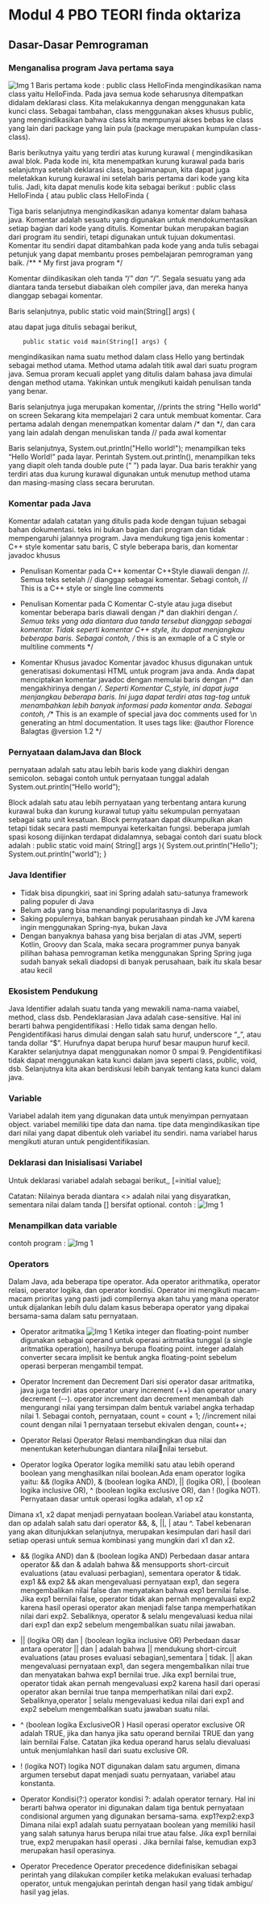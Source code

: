 # Modul 4 PBO TEORI finda oktariza

## Dasar-Dasar Pemrograman

### Menganalisa program Java pertama saya

![Img 1](modul_pbo_teori/images/1.png)
Baris pertama kode : 
         public class HelloFinda 
mengindikasikan nama class yaitu HelloFinda. Pada java semua kode seharusnya ditempatkan didalam deklarasi class. Kita melakukannya dengan menggunakan kata kunci class. Sebagai tambahan, class menggunakan akses khusus public, yang mengindikasikan bahwa class kita mempunyai akses bebas ke class yang lain dari package yang lain pula (package merupakan kumpulan class-class).

Baris berikutnya yaitu yang terdiri atas kurung kurawal { mengindikasikan awal blok. Pada kode ini, kita menempatkan kurung kurawal pada baris selanjutnya setelah deklarasi class, bagaimanapun, kita dapat juga meletakkan kurung kurawal ini setelah baris pertama dari kode yang kita tulis. Jadi, kita dapat menulis kode kita sebagai berikut : 
         public class HelloFinda 
         { 
         atau 
          public class HelloFinda { 
          
Tiga baris selanjutnya mengindikasikan adanya komentar dalam bahasa java. Komentar adalah sesuatu yang digunakan untuk mendokumentasikan setiap bagian dari kode yang ditulis. Komentar bukan merupakan bagian dari program itu sendiri, tetapi digunakan untuk tujuan dokumentasi. Komentar itu sendiri dapat ditambahkan pada kode yang anda tulis sebagai petunjuk yang dapat membantu proses pembelajaran pemrograman yang baik. 
         /** 
         * My first java program 
         */ 
         
Komentar diindikasikan oleh tanda “/*” dan “*/”. Segala sesuatu yang ada diantara tanda tersebut diabaikan oleh compiler java, dan mereka hanya dianggap sebagai komentar. 

Baris selanjutnya, 
        public static void main(String[] args) { 
        
 atau dapat juga ditulis sebagai berikut, 
 
        public static void main(String[] args) { 
        
mengindikasikan nama suatu method dalam class Hello yang bertindak sebagai method utama. Method utama adalah titik awal dari suatu program java. Semua proram kecuali applet yang ditulis dalam bahasa java dimulai dengan method utama. Yakinkan untuk mengikuti kaidah penulisan tanda yang benar. 

Baris selanjutnya juga merupakan komentar, 
   //prints the string "Hello world" on screen 
Sekarang kita mempelajari 2 cara untuk membuat komentar. Cara pertama adalah dengan menempatkan komentar dalam /* dan */, dan cara yang lain adalah dengan menuliskan tanda // pada awal komentar 

Baris selanjutnya, 
    System.out.println("Hello world!"); 
menampilkan teks “Hello World!” pada layar. Perintah System.out.println(), menampilkan teks yang diapit oleh tanda double pute (“ ”) pada layar. 
Dua baris terakhir yang terdiri atas dua kurung kurawal digunakan untuk menutup method utama dan masing-masing class secara berurutan.


### Komentar pada Java
Komentar adalah catatan yang ditulis pada kode dengan tujuan sebagai bahan 
dokumentasi. teks ini bukan bagian dari program dan tidak mempengaruhi jalannya program. 
Java mendukung tiga jenis komentar : C++ style komentar satu baris, C style beberapa baris, dan komentar javadoc khusus 
* Penulisan Komentar pada C++ 
komentar C++Style diawali dengan //. Semua teks setelah // dianggap sebagai komentar. 
Sebagi contoh, 
      // This is a C++ style or single line comments 
      
* Penulisan Komentar pada C 
Komentar C-style atau juga disebut komentar beberapa baris diawali dengan /* dan diakhiri dengan */. Semua teks yang ada diantara dua tanda tersebut dianggap sebagai komentar. Tidak seperti komentar C++ style, itu dapat menjangkau beberapa baris. Sebagai contoh, 
     /* this is an exmaple of a 
      C style or multiline comments */ 
 * Komentar Khusus javadoc 
Komentar javadoc khusus digunakan untuk generatisasi dokumentasi HTML untuk program java anda. Anda dapat menciptakan komentar javadoc dengan memulai baris dengan /** dan mengakhirinya dengan */. Seperti Komentar C_style, ini dapat juga menjangkau beberapa baris. Ini juga dapat terdiri atas tag-tag untuk menambahkan lebih banyak informasi pada komentar anda. Sebagai contoh, 
     /** 
      This is an example of special java doc comments used 
     for \n 
      generating an html documentation. It uses tags like: 
      @author Florence Balagtas 
      @version 1.2 
     */

### Pernyataan dalamJava dan Block 
pernyataan adalah satu atau lebih baris kode yang diakhiri dengan semicolon. sebagai contoh untuk pernyataan tunggal adalah 
     System.out.println(“Hello world”); 
     
Block adalah satu atau lebih pernyataan yang terbentang antara kurung kurawal buka dan kurung kurawal tutup yaitu sekumpulan pernyataan sebagai satu unit kesatuan. Block pernyataan dapat dikumpulkan akan tetapi tidak secara pasti mempunyai keterkaitan fungsi. beberapa jumlah spasi kosong diijinkan terdapat didalamnya, sebagai contoh dari suatu block adalah : 
      public static void main( String[] args ){ 
       System.out.println("Hello"); 
       System.out.println("world"); 
      }

###  Java Identifier
* Tidak bisa dipungkiri, saat ini Spring adalah satu-satunya framework paling populer di Java
* Belum ada yang bisa menandingi popularitasnya di Java
* Saking populernya, bahkan banyak perusahaan pindah ke JVM karena ingin menggunakan Spring-nya, bukan Java
* Dengan banyaknya bahasa yang bisa berjalan di atas JVM, seperti Kotlin, Groovy dan Scala, maka secara programmer punya banyak pilihan bahasa pemrograman ketika menggunakan Spring Spring juga sudah banyak sekali diadopsi di banyak perusahaan, baik itu skala besar atau kecil
 
### Ekosistem Pendukung
Java Identifier adalah suatu tanda yang mewakili nama-nama vaiabel, method, class dsb. Pendeklarasian Java adalah case-sensitive. Hal ini berarti bahwa pengidentifikasi : Hello tidak sama dengan hello. Pengidentifikasi harus dimulai dengan salah satu huruf, underscore “_”, atau tanda dollar “$”. Hurufnya dapat berupa huruf besar maupun huruf kecil. Karakter selanjutnya dapat menggunakan nomor 0 smpai 9.  Pengidentifikasi tidak dapat menggunakan kata kunci dalam java seperti class, public, void, dsb. Selanjutnya kita akan berdiskusi lebih banyak tentang kata kunci dalam java. 

### Variable
Variabel adalah item yang digunakan data untuk menyimpan pernyataan object. 
variabel memiliki tipe data dan nama. tipe data mengindikasikan tipe dari nilai yang dapat dibentuk oleh variabel itu sendiri. nama variabel harus mengikuti aturan untuk pengidentifikasian.

### Deklarasi dan Inisialisasi Variabel 
Untuk deklarasi variabel adalah sebagai berikut,, 
     <data tipe> <name> [=initial value]; 
     
Catatan: Nilainya berada diantara <> adalah nilai yang disyaratkan, sementara nilai dalam 
tanda [] bersifat optional.
contoh :
![Img 1](image/2.png)

### Menampilkan data variable
contoh program :
![Img 1](image/3.png)


### Operators 
Dalam Java, ada beberapa tipe operator. Ada operator arithmatika, operator relasi, operator logika, dan operator kondisi. Operator ini mengikuti macam-macam prioritas yang pasti jadi compilernya akan tahu yang mana operator untuk dijalankan lebih dulu dalam kasus beberapa operator yang dipakai bersama-sama dalam satu pernyataan. 
* Operator aritmatika
![Img 1](image/4.png)
Ketika integer dan floating-point number digunakan sebagai operand untuk 
operasi aritmatika tunggal (a single aritmatika operation), hasilnya berupa floating point. 
integer adalah converter secara implisit ke bentuk angka floating-point sebelum operasi 
berperan mengambil tempat. 

*  Operator Increment dan Decrement 
Dari sisi operator dasar aritmatika, java juga terdiri atas operator unary increment (++) dan operator unary decrement (--). operator increment dan decrement menambah dah mengurangi nilai yang tersimpan dalm bentuk variabel angka terhadap nilai 1. 
Sebagai contoh, pernyataan, 
     count = count + 1; //increment nilai count dengan 
     nilai 1 
pernyataan tersebut ekivalen dengan, 
      count++;
 * Operator Relasi
 Operator Relasi membandingkan dua nilai dan menentukan keterhubungan diantara nilainilai tersebut.
 
* Operator logika 
Operator logika memiliki satu atau lebih operand boolean yang menghasilkan nilai boolean.Ada enam operator logika yaitu: && (logika AND), & (boolean logika AND), || (logika OR), | (boolean logika inclusive OR), ^ (boolean logika exclusive OR), dan ! (logika NOT). 
Pernyataan dasar untuk operasi logika adalah, 
      x1 op x2 
      
Dimana x1, x2 dapat menjadi pernyataan boolean.Variabel atau konstanta, dan op adalah salah satu dari operator &&, &, ||, | atau ^. Tabel kebenaran yang akan ditunjukkan selanjutnya, merupakan kesimpulan dari hasil dari setiap operasi untuk semua kombinasi yang mungkin dari x1 dan x2.

* && (logika AND) dan & (boolean logika AND)
Perbedaan dasar antara operator && dan & adalah bahwa && mensupports short-circuit evaluations (atau evaluasi perbagian), sementara operator & tidak.  
    exp1 && exp2 
&& akan mengevaluasi pernyataan exp1, dan segera mengembalikan nilai false dan menyatakan bahwa exp1 bernilai false. Jika exp1 bernilai false, operator tidak akan pernah mengevaluasi exp2 karena hasil operasi operator akan menjadi false tanpa memperhatikan nilai dari exp2. Sebaliknya, operator & selalu mengevaluasi kedua nilai dari exp1 dan exp2 sebelum mengembalikan suatu nilai jawaban.

* || (logika OR) dan | (boolean logika inclusive OR)
Perbedaan dasar antara operator || dan | adalah bahwa || mendukung short-circuit evaluations (atau proses evaluasi sebagian),sementara | tidak. || akan mengevaluasi pernyataan exp1, dan segera mengembalikan nilai true dan 
menyatakan bahwa exp1 bernilai true. Jika exp1 bernilai true, operator tidak akan pernah mengevaluasi exp2 karena hasil dari operasi operator akan bernilai true tanpa memperhatikan nilai dari exp2. Sebaliknya,operator | selalu mengevaluasi kedua nilai dari exp1 and exp2 sebelum mengembalikan suatu jawaban suatu nilai.

*  ^ (boolean logika ExclusiveOR ) 
Hasil operasi operator exclusive OR adalah TRUE, jika dan hanya jika satu operand bernilai TRUE dan yang lain bernilai False. Catatan jika kedua operand harus selalu dievaluasi untuk menjumlahkan hasil dari suatu exclusive OR.

* ! (logika NOT) 
logika NOT digunakan dalam satu argumen, dimana argumen tersebut dapat menjadi suatu pernyataan, variabel atau konstanta.

* Operator Kondisi(?:) 
operator kondisi ?: adalah operator ternary. Hal ini berarti bahwa operator ini digunakan dalam tiga bentuk pernyataan condisional argumen yang digunakan bersama-sama. 
     exp1?exp2:exp3 
Dimana nilai exp1 adalah suatu pernyataan boolean yang memiliki hasil yang salah satunya harus berupa nilai true atau false. 
Jika exp1 bernilai true, exp2 merupakan hasil operasi . Jika bernilai false, kemudian exp3 merupakan hasil operasinya. 

* Operator Precedence 
Operator precedence didefinisikan sebagai perintah yang dilakukan compiler ketika melakukan evaluasi terhadap operator, untuk mengajukan perintah dengan hasil yang tidak ambigu/ hasil yag jelas.
